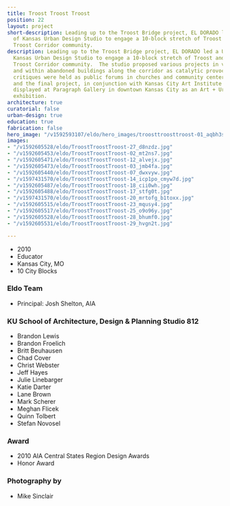 ```yaml
---
title: Troost Troost Troost
position: 22
layout: project
short-description: Leading up to the Troost Bridge project, EL DORADO led a University
  of Kansas Urban Design Studio to engage a 10-block stretch of Troost and the surrounding
  Troost Corridor community.
description: Leading up to the Troost Bridge project, EL DORADO led a University of
  Kansas Urban Design Studio to engage a 10-block stretch of Troost and the surrounding
  Troost Corridor community.  The studio proposed various projects in vacant lots
  and within abandoned buildings along the corridor as catalytic provocations. Design
  critiques were held as public forums in churches and community centers near Troost,
  and the final project, in conjunction with Kansas City Art Institute Students, was
  displayed at Paragraph Gallery in downtown Kansas City as an Art + Urban design
  exhibition.
architecture: true
curatorial: false
urban-design: true
education: true
fabrication: false
hero_image: "/v1592593107/eldo/hero_images/troosttroosttroost-01_aqbh3s.jpg"
images:
- "/v1592605528/eldo/TroostTroostTroost-27_d8nzdz.jpg"
- "/v1592605453/eldo/TroostTroostTroost-02_mt2ns7.jpg"
- "/v1592605471/eldo/TroostTroostTroost-12_alvejx.jpg"
- "/v1592605473/eldo/TroostTroostTroost-03_jmb4fa.jpg"
- "/v1592605440/eldo/TroostTroostTroost-07_dwxvyw.jpg"
- "/v1597431570/eldo/TroostTroostTroost-14_icp1po_cmyw7d.jpg"
- "/v1592605487/eldo/TroostTroostTroost-18_cii0wh.jpg"
- "/v1592605488/eldo/TroostTroostTroost-17_stfg0t.jpg"
- "/v1597431570/eldo/TroostTroostTroost-20_mrtofg_b1toxx.jpg"
- "/v1592605515/eldo/TroostTroostTroost-23_mqusy4.jpg"
- "/v1592605517/eldo/TroostTroostTroost-25_o9o96y.jpg"
- "/v1592605528/eldo/TroostTroostTroost-28_bhumf0.jpg"
- "/v1592605531/eldo/TroostTroostTroost-29_hvgn2t.jpg"

---
```

- 2010
- Educator
- Kansas City, MO
- 10 City Blocks

### Eldo Team
- Principal: Josh Shelton, AIA

### KU School of Architecture, Design & Planning Studio 812
- Brandon Lewis
- Brandon Froelich
- Britt Beuhausen
- Chad Cover
- Christ Webster
- Jeff Hayes
- Julie Linebarger
- Katie Darter
- Lane Brown
- Mark Scherer
- Meghan Flicek
- Quinn Tolbert
- Stefan Novosel

### Award
- 2010 AIA Central States Region Design Awards 
- Honor Award

### Photography by
- Mike Sinclair